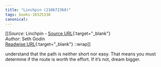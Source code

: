 ```yaml
---
title: "Linchpin (210672368)"
tags: books-10325338
canonical: 
---
```


[[_Source_: Linchpin - [Source URL](){:target="_blank"}<br>
_Author_: Seth Godin<br>
[Readwise URL](https://readwise.io/open/210672368){:target="_blank"}
::wrap]]

understand that the path is neither short nor easy. That means you must determine if the route is worth the effort. If it’s not, dream bigger.
